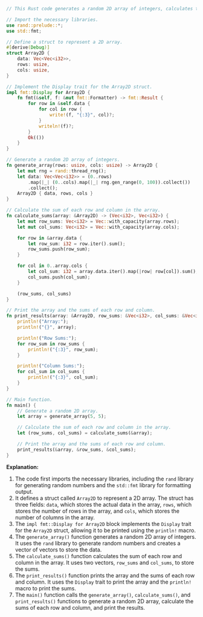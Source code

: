 ```rust
// This Rust code generates a random 2D array of integers, calculates the sum of each row and column, and prints the results.

// Import the necessary libraries.
use rand::prelude::*;
use std::fmt;

// Define a struct to represent a 2D array.
#[derive(Debug)]
struct Array2D {
    data: Vec<Vec<i32>>,
    rows: usize,
    cols: usize,
}

// Implement the Display trait for the Array2D struct.
impl fmt::Display for Array2D {
    fn fmt(&self, f: &mut fmt::Formatter) -> fmt::Result {
        for row in &self.data {
            for col in row {
                write!(f, "{:3}", col)?;
            }
            writeln!(f)?;
        }
        Ok(())
    }
}

// Generate a random 2D array of integers.
fn generate_array(rows: usize, cols: usize) -> Array2D {
    let mut rng = rand::thread_rng();
    let data: Vec<Vec<i32>> = (0..rows)
        .map(|_| (0..cols).map(|_| rng.gen_range(0, 100)).collect())
        .collect();
    Array2D { data, rows, cols }
}

// Calculate the sum of each row and column in the array.
fn calculate_sums(array: &Array2D) -> (Vec<i32>, Vec<i32>) {
    let mut row_sums: Vec<i32> = Vec::with_capacity(array.rows);
    let mut col_sums: Vec<i32> = Vec::with_capacity(array.cols);

    for row in &array.data {
        let row_sum: i32 = row.iter().sum();
        row_sums.push(row_sum);
    }

    for col in 0..array.cols {
        let col_sum: i32 = array.data.iter().map(|row| row[col]).sum();
        col_sums.push(col_sum);
    }

    (row_sums, col_sums)
}

// Print the array and the sums of each row and column.
fn print_results(array: &Array2D, row_sums: &Vec<i32>, col_sums: &Vec<i32>) {
    println!("Array:");
    println!("{}", array);

    println!("Row Sums:");
    for row_sum in row_sums {
        println!("{:3}", row_sum);
    }

    println!("Column Sums:");
    for col_sum in col_sums {
        println!("{:3}", col_sum);
    }
}

// Main function.
fn main() {
    // Generate a random 2D array.
    let array = generate_array(5, 5);

    // Calculate the sum of each row and column in the array.
    let (row_sums, col_sums) = calculate_sums(&array);

    // Print the array and the sums of each row and column.
    print_results(&array, &row_sums, &col_sums);
}
```

**Explanation:**

1. The code first imports the necessary libraries, including the `rand` library for generating random numbers and the `std::fmt` library for formatting output.
2. It defines a struct called `Array2D` to represent a 2D array. The struct has three fields: `data`, which stores the actual data in the array, `rows`, which stores the number of rows in the array, and `cols`, which stores the number of columns in the array.
3. The `impl fmt::Display for Array2D` block implements the `Display` trait for the `Array2D` struct, allowing it to be printed using the `println!` macro.
4. The `generate_array()` function generates a random 2D array of integers. It uses the `rand` library to generate random numbers and creates a vector of vectors to store the data.
5. The `calculate_sums()` function calculates the sum of each row and column in the array. It uses two vectors, `row_sums` and `col_sums`, to store the sums.
6. The `print_results()` function prints the array and the sums of each row and column. It uses the `Display` trait to print the array and the `println!` macro to print the sums.
7. The `main()` function calls the `generate_array()`, `calculate_sums()`, and `print_results()` functions to generate a random 2D array, calculate the sums of each row and column, and print the results.